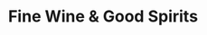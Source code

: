 ---
title: "Fine Wine & Good Spirits"
url: /philadelphia/fine-wine-and-good-spirits-bustleton-avenue/
shop: alcohol
---